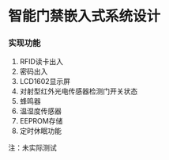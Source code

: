 # 智能门禁嵌入式系统设计

### 实现功能

1. RFID读卡出入
2. 密码出入
3. LCD1602显示屏
4. 对射型红外光电传感器检测门开关状态
5. 蜂鸣器
6. 温湿度传感器
7. EEPROM存储
8. 定时休眠功能

注：未实际测试